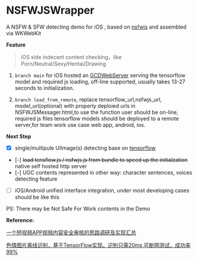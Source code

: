 # NSFWJSWrapper

A  NSFW & SFW detecting demo for iOS , based on [nsfwjs](https://github.com/infinitered/nsfwjs) and assembled via WKWebKit


**Feature**

> iOS side indecent content checking，like Porn/Neutral/Sexy/Hentai/Drawing


1. ```` branch main ```` for iOS hosted an [GCDWebServer](https://github.com/swisspol/GCDWebServer) serving the tensorflow model and required js loading, off-line supported, usually takes 13-27 seconds to initialization.

2. ```` branch load_from_remote ````, replace tensorflow_url,nsfwjs_url, model_url(optional) with properly deploied urls in NSFWJSMessager.html,to use the function user should be on-line, required js files tensorflow models should be deployed to a remote server,for team work use case web app, android, ios.


**Next Step**

* [X] single/multipule UIImage(s) detecting base on [tensorflow](https://baike.baidu.com/item/TensorFlow/18828108)
* [-] ~~load tensflow.js / nsfwjs.js from bundle to speed up the initialzation~~ native self hosted http server
* [-] UGC contents represented in other way: character sentences, voices detecting feature
* [ ] iOS/Android unified interface integration, under most developing cases should be like this


PS: There may be Not Safe For Work contents in the Demo


**Reference:**

[一个短视频APP视频内容安全审核的思路调研及实现汇总](https://github.com/minitrill/VideoAudit)

[色情图片离线识别，基于TensorFlow实现。识别只需20ms,可断网测试，成功率99%](https://github.com/devzwy/open_nsfw_android)


